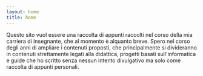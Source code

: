 ```yaml
---
layout: home
title: home
---
```

Questo sito vuol essere una raccolta di appunti raccolti nel corso della mia carriera di insegnante, che al momento è alquanto breve. Spero nel corso degli anni di ampliare i contenuti proposti, che principalmente si divideranno in contenuti strettamente legati alla didattica, progetti basati sull'informatica e guide che ho scritto senza nessun intento divulgativo ma solo come raccolta di appunti personali.
